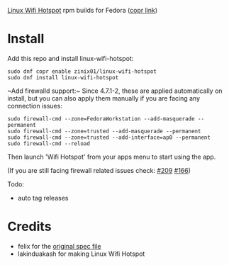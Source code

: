 [Linux Wifi Hotspot](https://github.com/lakinduakash/linux-wifi-hotspot) rpm builds for Fedora ([copr link](https://copr.fedorainfracloud.org/coprs/zinix01/linux-wifi-hotspot/
))
# Install
Add this repo and install linux-wifi-hotspot:
```
sudo dnf copr enable zinix01/linux-wifi-hotspot
sudo dnf install linux-wifi-hotspot
```
~Add firewalld support:~ Since 4.7.1-2, these are applied automatically on install, but you can also apply them manually if you are facing any connection issues:
```
sudo firewall-cmd --zone=FedoraWorkstation --add-masquerade --permanent
sudo firewall-cmd --zone=trusted --add-masquerade --permanent
sudo firewall-cmd --zone=trusted --add-interface=ap0 --permanent
sudo firewall-cmd --reload
```
Then launch 'Wifi Hotspot' from your apps menu to start using the app.

(If you are still facing firewall related issues check: [#209](https://github.com/lakinduakash/linux-wifi-hotspot/issues/209) [#166](https://github.com/lakinduakash/linux-wifi-hotspot/issues/166))

Todo:
- auto tag releases

# Credits
- felix for the [original spec file](https://copr.fedorainfracloud.org/coprs/felix/fedora-copr/package/linux-wifi-hotspot/)
- lakinduakash for making Linux Wifi Hotspot
